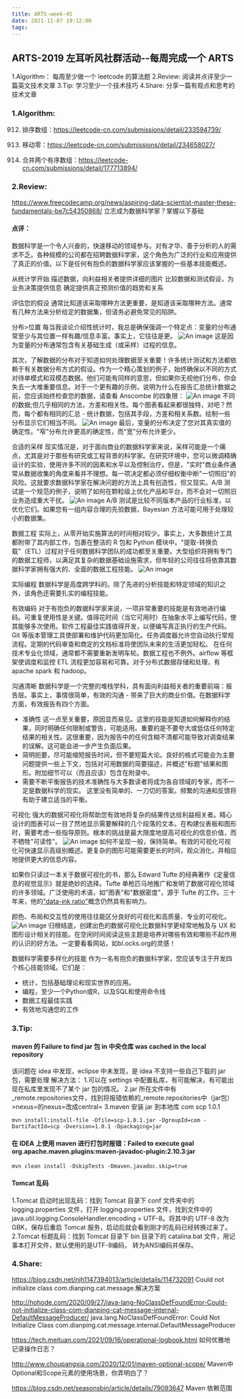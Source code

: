 ```yaml
---
title: ARTS-week-45
date: 2021-11-07 19:12:00
tags:
---
```



## ARTS-2019 左耳听风社群活动--每周完成一个 ARTS
1.Algorithm： 每周至少做一个 leetcode 的算法题
2.Review: 阅读并点评至少一篇英文技术文章
3.Tip: 学习至少一个技术技巧
4.Share: 分享一篇有观点和思考的技术文章

### 1.Algorithm:

912. 排序数组：https://leetcode-cn.com/submissions/detail/233594739/

283. 移动零：https://leetcode-cn.com/submissions/detail/234658027/

88. 合并两个有序数组：https://leetcode-cn.com/submissions/detail/177713894/

### 2.Review:

https://www.freecodecamp.org/news/aspiring-data-scientist-master-these-fundamentals-be7c54350868/
立志成为数据科学家？掌握以下基础

#### 点评：

数据科学是一个令人兴奋的，快速移动的领域参与。对有才华、善于分析的人的需求不乏。各种规模的公司都在招聘数据科学家，这个角色为广泛的行业和应用提供了真正的价值。以下是任何有抱负的数据科学家应该掌握的一些基本技能概述。

从统计学开始
描述数据，向利益相关者提供详细的图片
比较数据和测试假设，为业务决策提供信息
确定提供真正预测价值的趋势和关系

评估您的假设
通常比知道该采取哪种方法更重要，是知道该采取哪种方法。通常有几种方法来分析给定的数据集，但请务必避免常见的陷阱。

分布>位置
每当我谈论介绍性统计时，我总是确保强调一个特定点：变量的分布通常至少与其位置一样有趣/信息丰富。事实上，它往往是更。
![An image](./images/ARTS-week-45-1.png)
这是因为变量的分布通常包含有关基础生成（或采样）过程的信息。

其次，了解数据的分布对于知道如何处理数据至关重要！许多统计测试和方法都依赖于有关数据分布方式的假设。作为一个精心策划的例子，始终确保以不同的方式对待单模式和双模态数据。他们可能有同样的意思，但如果你无视他们分布，你会失去一大堆重要信息。对于一个更有趣的示例，说明为什么在报告汇总统计数据之前，您应该始终检查您的数据，请查看 Anscombe 的四象限：
![An image](./images/ARTS-week-45-2.png)
不同的数据;但几乎相同的方法，方差和相关性。每个图表看起来都很独特，对吧？然而，每个都有相同的汇总 - 统计数据，包括其手段，方差和相关系数。绘制一些分布显示它们相当不同。
![An image](./images/ARTS-week-45-3.png)
最后，变量的分布决定了您对其真实值的确定性。"窄"分布允许更高的确定性，而"宽"分布允许更少。

合适的采样
现实情况是，对于面向商业的数据科学家来说，采样可能是一个痛点，尤其是对于那些有研究或工程背景的科学家。在研究环境中，您可以微调精确设计的实验，使用许多不同的因素和水平以及控制治疗。但是，"实时"商业条件通常从数据收集的角度来看并不理想。每一项决定都必须仔细权衡中断"一切照旧"的风险。这就要求数据科学家在解决问题的方法上具有创造性，但又现实。A/B 测试是一个规范的例子，说明了如何在颗粒级上优化产品和平台，而不会对一切照旧业务造成重大干扰。
![An image](./images/ARTS-week-45-4.png)
A/B 测试是比较不同版本产品的行业标准，以优化它们。如果您有一组内容合理的先验数据，Bayesian 方法可能可用于处理较小的数据集。

数据工程
实际上，从零开始实施算法的时间相对较少。事实上，大多数统计工具都附带了其内部工作，包裹在整洁的 R 包和 Python 模块中。"提取-转换负载"（ETL）过程对于任何数据科学团队的成功都至关重要。大型组织将拥有专门的数据工程师，以满足其复杂的数据基础设施需求，但年轻的公司往往将依靠其数据科学家拥有强大的、全面的数据工程技能。
![An image](./images/ARTS-week-45-5.png)

实际编程
数据科学是高度跨学科的。除了先进的分析技能和特定领域的知识之外，该角色还需要扎实的编程技能。

有效编码
对于有抱负的数据科学家来说，一项非常重要的技能是有效地进行编码。可重复使用性是关键。值得花时间（当它可用时）在抽象水平上编写代码，使其能够多次使用。软件工程最佳实践值得开发，以便编写真正执行的生产代码。Git 等版本管理工具使部署和维护代码更加简化。任务调度器允许您自动执行常规流程。定期的代码审查和商定的文档标准将使团队未来的生活更加轻松。
在任何技术专业化领域，通常都不需要重新发明车轮。数据工程也不例外。airflow 等框架使调度和监控 ETL 流程更加容易和可靠。对于分布式数据存储和处理，有apache spark 和 hadoop。

沟通清晰
数据科学是一个完整的堆栈学科，具有面向利益相关者的重要前端：报告层。事实上，事情很简单，有效的沟通 - 带来了巨大的商业价值。在数据科学方面，有效报告有四个方面。

- 准确性 这一点至关重要，原因显而易见。这里的技能是知道如何解释你的结果，同时明确任何限制或警告，可能适用。重要的是不要夸大或低估任何特定结果的相关性。这很重要，因为报告中的任何含糊不清都可能导致对调查结果的误解。这可能会进一步产生负面后果。
- 简明扼要，尽可能缩短报告时间，但不要短篇大论。良好的格式可能会为主要问题提供一些上下文，包括对可用数据的简要描述，并概述"标题"结果和图形。附加细节可以（而且应该）包含在附录中。
- 需要不断平衡报告的技术准确性与大多数读者将成为各自领域的专家，而不一定是数据科学的现实。
这里没有简单的、一刀切的答案。频繁的沟通和反馈将有助于建立适当的平衡。

可视化
强大的数据可视化将帮助您有效地将复杂的结果传达给利益相关者。精心设计的图表可以一目了然地显示需要解释的几个段落的文本。在构建仪表板和图形时，需要考虑一些指导原则。根本的挑战是最大限度地提高可视化的信息价值，而不牺牲"可读性"。
![An image](./images/ARTS-week-45-6.png)
如何不呈现一般，保持简单。有效的可视化可视化可快速显示高级别概述。更复杂的图形可能需要更长的时间，观众消化，并相应地提供更大的信息内容。

如果你只读过一本关于数据可视化的书，那么 Edward Tufte 的经典著作《定量信息的视觉显示》就是绝妙的选择。Tufte 单枪匹马地推广和发明了数据可视化领域的许多领域。广泛使用的术语，如"图表"和"数据密度"，源于 Tufte 的工作。三十年来，他的["data-ink ratio"](http://www-personal.umich.edu/~jpboyd/eng403_chap2_tuftegospel.pdf)概念仍然具有影响力。

颜色、布局和交互性的使用往往能区分良好的可视化和高质量、专业的可视化。
![An image](./images/ARTS-week-45-7.png)
归根结底，创建出色的数据可视化比数据科学更经常地触及与 UX 和图形设计相关的技能。在空闲时间阅读这些主题是培养对哪些有效和哪些不起作用的认识的好方法。一定要看看网站，如bl.ocks.org的灵感！

数据科学需要多样化的技能
作为一名有抱负的数据科学家，您应该专注于开发四个核心技能领域。它们是：
- 统计，包括基础理论和现实世界的应用。
- 编程，至少一个Python或R，以及SQL和使用命令线
- 数据工程最佳实践
- 有效地沟通您的工作

### 3.Tip:

#### maven 的 Failure to find jar 包 in 中央仓库 was cached in the local repository

该问题在 idea 中发现，eclipse 中未发现，是 idea 不支持一些自己下载的 jar 包，需要处理
解决方法：
1.可以在 settings 中配置私库，有可能解决，有可能出现在私库里发现不了某个 jar 包的情况。
2.jar 所在文件中有_remote.repositories文件，找到将报错依赖的_remote.repositories中（jar包）>nexus=的nexus=改成central=
3.maven 安装 jar 到本地库
<dependency>
    <groupId>com</groupId>
    <artifactId>scp</artifactId>
    <version>1.0.1</version>
</dependency>
```shell
mvn install:install-file -Dfile=scp-1.0.1.jar -DgroupId=com -DartifactId=scp -Dversion=1.0.1 -Dpackaging=jar
```

#### 在 IDEA 上使用 maven 进行打包时报错：Failed to execute goal org.apache.maven.plugins:maven-javadoc-plugin:2.10.3:jar
```shell
mvn clean install -DskipTests -Dmaven.javadoc.skip=true
```

#### Tomcat 乱码
1.Tomcat 启动时出现乱码：找到 Tomcat 目录下 conf 文件夹中的 logging.properties 文件，打开 logging.properties 文件，找到文件中的 java.util.logging.ConsoleHandler.encoding = UTF-8。将其中的 UTF-8 改为 GBK，保存后重启 Tomcat 服务，启动后就会看到刚才的乱码已经转换过来了。
2.Tomcat 标题乱码：找到 Tomcat 目录下 bin 目录下的 catalina.bat 文件，用记事本打开文件，默认使用的是UTF-8编码， 转为ANSI编码并保存。

### 4.Share:

https://blog.csdn.net/njh1147394013/article/details/114732091
Could not initialize class com.dianping.cat.message.解决方案

http://hohode.com/2020/09/27/java-lang-NoClassDefFoundError-Could-not-initialize-class-com-dianping-cat-message-internal-DefaultMessageProducer/
java.lang.NoClassDefFoundError: Could Not Initialize Class com.dianping.cat.message.internal.DefaultMessageProducer

https://tech.meituan.com/2021/09/16/operational-logbook.html
如何优雅地记录操作日志？

http://www.choupangxia.com/2020/12/01/maven-optional-scope/
Maven中Optional和Scope元素的使用场景，你弄明白了？

https://blog.csdn.net/seasonsbin/article/details/79093647
Maven 依赖范围